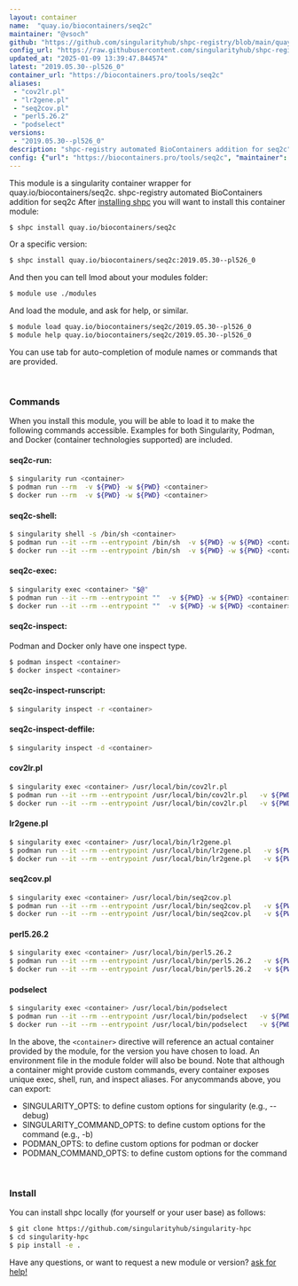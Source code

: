 ```yaml
---
layout: container
name:  "quay.io/biocontainers/seq2c"
maintainer: "@vsoch"
github: "https://github.com/singularityhub/shpc-registry/blob/main/quay.io/biocontainers/seq2c/container.yaml"
config_url: "https://raw.githubusercontent.com/singularityhub/shpc-registry/main/quay.io/biocontainers/seq2c/container.yaml"
updated_at: "2025-01-09 13:39:47.844574"
latest: "2019.05.30--pl526_0"
container_url: "https://biocontainers.pro/tools/seq2c"
aliases:
 - "cov2lr.pl"
 - "lr2gene.pl"
 - "seq2cov.pl"
 - "perl5.26.2"
 - "podselect"
versions:
 - "2019.05.30--pl526_0"
description: "shpc-registry automated BioContainers addition for seq2c"
config: {"url": "https://biocontainers.pro/tools/seq2c", "maintainer": "@vsoch", "description": "shpc-registry automated BioContainers addition for seq2c", "latest": {"2019.05.30--pl526_0": "sha256:b6af254e7b6caf197e5cdaf3f383fd7fd7d0a06023f07fe058acfeb3198732eb"}, "tags": {"2019.05.30--pl526_0": "sha256:b6af254e7b6caf197e5cdaf3f383fd7fd7d0a06023f07fe058acfeb3198732eb"}, "docker": "quay.io/biocontainers/seq2c", "aliases": {"cov2lr.pl": "/usr/local/bin/cov2lr.pl", "lr2gene.pl": "/usr/local/bin/lr2gene.pl", "seq2cov.pl": "/usr/local/bin/seq2cov.pl", "perl5.26.2": "/usr/local/bin/perl5.26.2", "podselect": "/usr/local/bin/podselect"}}
---
```


This module is a singularity container wrapper for quay.io/biocontainers/seq2c.
shpc-registry automated BioContainers addition for seq2c
After [installing shpc](#install) you will want to install this container module:


```bash
$ shpc install quay.io/biocontainers/seq2c
```

Or a specific version:

```bash
$ shpc install quay.io/biocontainers/seq2c:2019.05.30--pl526_0
```

And then you can tell lmod about your modules folder:

```bash
$ module use ./modules
```

And load the module, and ask for help, or similar.

```bash
$ module load quay.io/biocontainers/seq2c/2019.05.30--pl526_0
$ module help quay.io/biocontainers/seq2c/2019.05.30--pl526_0
```

You can use tab for auto-completion of module names or commands that are provided.

<br>

### Commands

When you install this module, you will be able to load it to make the following commands accessible.
Examples for both Singularity, Podman, and Docker (container technologies supported) are included.

#### seq2c-run:

```bash
$ singularity run <container>
$ podman run --rm  -v ${PWD} -w ${PWD} <container>
$ docker run --rm  -v ${PWD} -w ${PWD} <container>
```

#### seq2c-shell:

```bash
$ singularity shell -s /bin/sh <container>
$ podman run --it --rm --entrypoint /bin/sh  -v ${PWD} -w ${PWD} <container>
$ docker run --it --rm --entrypoint /bin/sh  -v ${PWD} -w ${PWD} <container>
```

#### seq2c-exec:

```bash
$ singularity exec <container> "$@"
$ podman run --it --rm --entrypoint ""  -v ${PWD} -w ${PWD} <container> "$@"
$ docker run --it --rm --entrypoint ""  -v ${PWD} -w ${PWD} <container> "$@"
```

#### seq2c-inspect:

Podman and Docker only have one inspect type.

```bash
$ podman inspect <container>
$ docker inspect <container>
```

#### seq2c-inspect-runscript:

```bash
$ singularity inspect -r <container>
```

#### seq2c-inspect-deffile:

```bash
$ singularity inspect -d <container>
```


#### cov2lr.pl

```bash
$ singularity exec <container> /usr/local/bin/cov2lr.pl
$ podman run --it --rm --entrypoint /usr/local/bin/cov2lr.pl   -v ${PWD} -w ${PWD} <container> -c " $@"
$ docker run --it --rm --entrypoint /usr/local/bin/cov2lr.pl   -v ${PWD} -w ${PWD} <container> -c " $@"
```


#### lr2gene.pl

```bash
$ singularity exec <container> /usr/local/bin/lr2gene.pl
$ podman run --it --rm --entrypoint /usr/local/bin/lr2gene.pl   -v ${PWD} -w ${PWD} <container> -c " $@"
$ docker run --it --rm --entrypoint /usr/local/bin/lr2gene.pl   -v ${PWD} -w ${PWD} <container> -c " $@"
```


#### seq2cov.pl

```bash
$ singularity exec <container> /usr/local/bin/seq2cov.pl
$ podman run --it --rm --entrypoint /usr/local/bin/seq2cov.pl   -v ${PWD} -w ${PWD} <container> -c " $@"
$ docker run --it --rm --entrypoint /usr/local/bin/seq2cov.pl   -v ${PWD} -w ${PWD} <container> -c " $@"
```


#### perl5.26.2

```bash
$ singularity exec <container> /usr/local/bin/perl5.26.2
$ podman run --it --rm --entrypoint /usr/local/bin/perl5.26.2   -v ${PWD} -w ${PWD} <container> -c " $@"
$ docker run --it --rm --entrypoint /usr/local/bin/perl5.26.2   -v ${PWD} -w ${PWD} <container> -c " $@"
```


#### podselect

```bash
$ singularity exec <container> /usr/local/bin/podselect
$ podman run --it --rm --entrypoint /usr/local/bin/podselect   -v ${PWD} -w ${PWD} <container> -c " $@"
$ docker run --it --rm --entrypoint /usr/local/bin/podselect   -v ${PWD} -w ${PWD} <container> -c " $@"
```



In the above, the `<container>` directive will reference an actual container provided
by the module, for the version you have chosen to load. An environment file in the
module folder will also be bound. Note that although a container
might provide custom commands, every container exposes unique exec, shell, run, and
inspect aliases. For anycommands above, you can export:

 - SINGULARITY_OPTS: to define custom options for singularity (e.g., --debug)
 - SINGULARITY_COMMAND_OPTS: to define custom options for the command (e.g., -b)
 - PODMAN_OPTS: to define custom options for podman or docker
 - PODMAN_COMMAND_OPTS: to define custom options for the command

<br>

### Install

You can install shpc locally (for yourself or your user base) as follows:

```bash
$ git clone https://github.com/singularityhub/singularity-hpc
$ cd singularity-hpc
$ pip install -e .
```

Have any questions, or want to request a new module or version? [ask for help!](https://github.com/singularityhub/singularity-hpc/issues)
